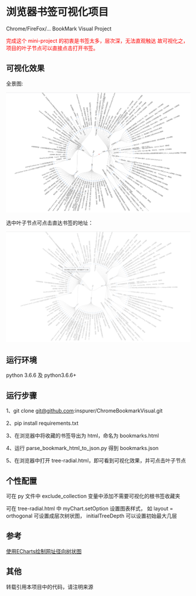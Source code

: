 # 浏览器书签可视化项目

Chrome/FireFox/... BookMark Visual Project

<font color="red">完成这个 mini-project 的初衷是书签太多，层次深，无法直观触达
故可视化之，项目的叶子节点可以直接点击打开书签。</font>

## 可视化效果

全景图: 

![](./img/all.png)

选中叶子节点可点击直达书签的地址：

![](./img/click.png)

## 运行环境
python 3.6.6 及 python3.6.6+

## 运行步骤
 1、git clone git@github.com:inspurer/ChromeBookmarkVisual.git
 
 2、pip install requirements.txt
 
 3、在浏览器中将收藏的书签导出为 html，命名为 bookmarks.html
 
 4、运行 parse_bookmark_html_to_json.py 得到 bookmarks.json
 
 5、在浏览器中打开 tree-radial.html，即可看到可视化效果，并可点击叶子节点
 
## 个性配置

可在 py 文件中 exclude_collection 变量中添加不需要可视化的根书签收藏夹

可在 tree-radial.html 中 myChart.setOption 设置图表样式，
如 layout = orthogonal 可设置成层次树状图，
initialTreeDepth 可以设置初始最大几层


## 参考

[使用ECharts绘制网址径向树状图](https://www.cnblogs.com/rustfisher/p/15219690.html)

## 其他

转载引用本项目中的代码，请注明来源